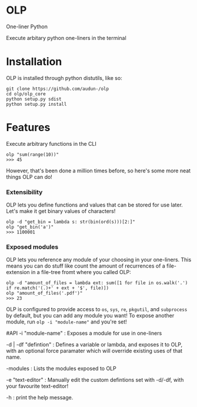 # OLP
One-liner Python

Execute arbitary python one-liners in the terminal

# Installation
OLP is installed through python distutils, like so:
```
git clone https://github.com/audun-/olp
cd olp/olp_core
python setup.py sdist
python setup.py install
```


# Features
Execute arbitrary functions in the CLI
```
olp "sum(range(10))"
>>> 45
```

However, that's been done a million times before, so here's some more neat things OLP can do! 

### Extensibility
OLP lets you define functions and values that can be stored for use later.
Let's make it get binary values of characters!
```
olp -d "get_bin = lambda s: str(bin(ord(s)))[2:]"
olp "get_bin('a')"
>>> 1100001
```

### Exposed modules
OLP lets you reference any module of your choosing in your one-liners.
This means you can do stuff like count the amount of recurrences of a file-extension in a file-tree fromt where you called OLP:
```
olp -d "amount_of_files = lambda ext: sum([1 for file in os.walk('.') if re.match('(.)+' + ext + '$', file)])
olp "amount_of_files('.pdf')"
>>> 23
```
OLP is configured to provide access to ```os```, ```sys```, ```re```, ```pkgutil```, and ```subprocess``` by default, but you can add any module you want!
To expose another module, run ```olp -i "module-name"``` and you're set!

#API
-i "module-name" : Exposes a module for use in one-liners

-d | -df "defintion" : Defines a variable or lambda, and exposes it to OLP, with an optional force paramater which will override existing uses of that name.

-modules : Lists the modules exposed to OLP

-e "text-editor" : Manually edit the custom defintions set with -d/-df, with your favourite text-editor!

-h : print the help message.
